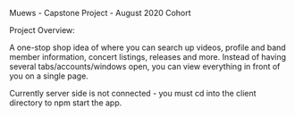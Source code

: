 Muews - Capstone Project - August 2020 Cohort

Project Overview: 

A one-stop shop idea of where you can search up videos, profile and band member information, concert listings, releases and more.
Instead of having several tabs/accounts/windows open, you can view everything in front of you on a single page.

Currently server side is not connected - you must cd into the client directory to npm start the app.
